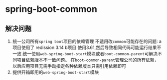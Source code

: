 # spring-boot-common

##  解决问题
1. 统一公司所有`spring boot`项目的依赖管理
    不适用改`common`可能存在的问题: a项目使用了 redission 3.14 b项目 使用3.61,然后导致相同代码可能运行结果不一致
统一使用`web-spring-boot-start`模块或者`boot-common-parent`可解决不同项目依赖版本不一致问题。
在`boot-common-parent`管理公司的所有依赖，以后应用项目无需手动指定各种依赖版本只需引用依赖即可
2. 提供开箱即用的`web-spring-boot-start`模块